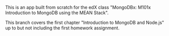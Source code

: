 This is an app built from scratch for the edX class "MongoDBx: M101x Introduction to MongoDB using the MEAN Stack".

This branch covers the first chapter "Introduction to MongoDB and Node.js" up to but not including the first homework assignment.
